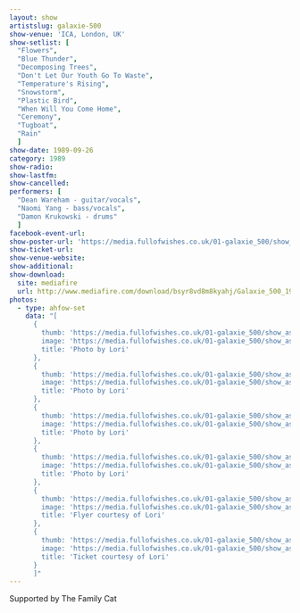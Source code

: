 ```yaml
---
layout: show
artistslug: galaxie-500
show-venue: 'ICA, London, UK'
show-setlist: [
  "Flowers",
  "Blue Thunder",
  "Decomposing Trees",
  "Don't Let Our Youth Go To Waste",
  "Temperature's Rising",
  "Snowstorm",
  "Plastic Bird",
  "When Will You Come Home",
  "Ceremony",
  "Tugboat",
  "Rain"
  ]
show-date: 1989-09-26
category: 1989
show-radio:
show-lastfm:
show-cancelled:
performers: [
  "Dean Wareham - guitar/vocals",
  "Naomi Yang - bass/vocals",
  "Damon Krukowski - drums"
  ]
facebook-event-url:
show-poster-url: 'https://media.fullofwishes.co.uk/01-galaxie_500/show_assets/1989-09-26/19890926_flyer_lori.jpg'
show-ticket-url:
show-venue-website:
show-additional:
show-download:
  site: mediafire
  url: http://www.mediafire.com/download/bsyr8vd8m8kyahj/Galaxie_500_1989-09-26__ICA,_London,_UK.zip
photos:
  - type: ahfow-set
    data: "[
      {
        thumb: 'https://media.fullofwishes.co.uk/01-galaxie_500/show_assets/1989-09-26/19890926_dean1_lori.jpg',
        image: 'https://media.fullofwishes.co.uk/01-galaxie_500/show_assets/1989-09-26/19890926_dean1_lori.jpg',
        title: 'Photo by Lori'
      },
      {
        thumb: 'https://media.fullofwishes.co.uk/01-galaxie_500/show_assets/1989-09-26/19890926_dean2_lori.jpg',
        image: 'https://media.fullofwishes.co.uk/01-galaxie_500/show_assets/1989-09-26/19890926_dean2_lori.jpg',
        title: 'Photo by Lori'
      },
      {
        thumb: 'https://media.fullofwishes.co.uk/01-galaxie_500/show_assets/1989-09-26/19890926_naomi1_lori.jpg',
        image: 'https://media.fullofwishes.co.uk/01-galaxie_500/show_assets/1989-09-26/19890926_naomi1_lori.jpg',
        title: 'Photo by Lori'
      },
      {
        thumb: 'https://media.fullofwishes.co.uk/01-galaxie_500/show_assets/1989-09-26/19890926_naomi2_lori.jpg',
        image: 'https://media.fullofwishes.co.uk/01-galaxie_500/show_assets/1989-09-26/19890926_naomi2_lori.jpg',
        title: 'Photo by Lori'
      },
      {
        thumb: 'https://media.fullofwishes.co.uk/01-galaxie_500/show_assets/1989-09-26/19890926_flyer_lori.jpg',
        image: 'https://media.fullofwishes.co.uk/01-galaxie_500/show_assets/1989-09-26/19890926_flyer_lori.jpg',
        title: 'Flyer courtesy of Lori'
      },
      {
        thumb: 'https://media.fullofwishes.co.uk/01-galaxie_500/show_assets/1989-09-26/19890926_ticket_lori.jpg',
        image: 'https://media.fullofwishes.co.uk/01-galaxie_500/show_assets/1989-09-26/19890926_ticket_lori.jpg',
        title: 'Ticket courtesy of Lori'
      }
      ]"
---
```

Supported by The Family Cat
